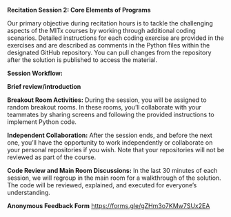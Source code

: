 **Recitation Session 2: Core Elements of Programs**

Our primary objective during recitation hours is to tackle the challenging aspects of the MITx courses by working through additional coding scenarios. Detailed instructions for each coding exercise are provided in the exercises and are described as comments in the Python files within the designated GitHub repository. You can pull changes from the repository after the solution is published to access the material.

**Session Workflow:**

**Brief review/introduction**

**Breakout Room Activities:**
During the session, you will be assigned to random breakout rooms. In these rooms, you’ll collaborate with your teammates by sharing screens and following the provided instructions to implement Python code.

**Independent Collaboration:**
After the session ends, and before the next one, you’ll have the opportunity to work independently or collaborate on your personal repositories if you wish. Note that your repositories will not be reviewed as part of the course.

**Code Review and Main Room Discussions:**
In the last 30 minutes of each session, we will regroup in the main room for a walkthrough of the solution. The code will be reviewed, explained, and executed for everyone’s understanding.

**Anonymous Feedback Form**
https://forms.gle/gZHm3o7KMw7SUx2EA 
